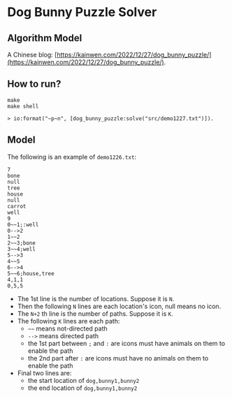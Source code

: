Dog Bunny Puzzle Solver
======================

## Algorithm Model

A Chinese blog: [https://kainwen.com/2022/12/27/dog_bunny_puzzle/](https://kainwen.com/2022/12/27/dog_bunny_puzzle/).

## How to run?

```
make
make shell

> io:format("~p~n", [dog_bunny_puzzle:solve("src/demo1227.txt")]).
```

## Model

The following is an example of `demo1226.txt`:

```
7
bone
null
tree
house
null
carrot
well
9
0~~1;:well
0-->2
1~~2
2~~3;bone
3~~4;well
5-->3
4~~5
6-->4
5~~6;house,tree
4,1,1
0,5,5
```

- The 1st line is the number of locations. Suppose it is `N`.
- Then the following `N` lines are each location's icon, null means no icon.
- The `N+2` th line is the number of paths. Suppose it is `K`.
- The following `K` lines are each path:
   * `~~` means not-directed path
   * `-->` means directed path
   * the 1st part between `;` and `:` are icons must have animals on them to enable the path
   * the 2nd part after `:` are icons must have no animals on them to enable the path
- Final two lines are:
  * the start location of `dog,bunny1,bunny2`
  * the end location of `dog,bunny1,bunny2`  